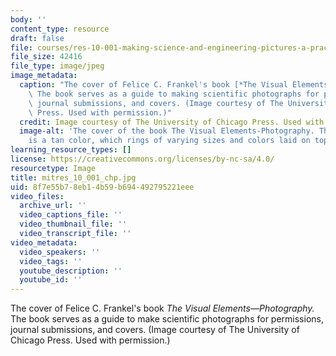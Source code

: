 ```yaml
---
body: ''
content_type: resource
draft: false
file: courses/res-10-001-making-science-and-engineering-pictures-a-practical-guide-to-presenting-your-work-spring-2016/mitres_10_001_chp.jpg
file_size: 42416
file_type: image/jpeg
image_metadata:
  caption: "The cover of Felice C. Frankel's book [*The Visual Elements\u2014Photography*](https://press.uchicago.edu/ucp/books/book/chicago/V/bo201733478.html)*.*\
    \ The book serves as a guide to making scientific photographs for permissions,\
    \ journal submissions, and covers. (Image courtesy of The University of Chicago\
    \ Press. Used with permission.)"
  credit: Image courtesy of The University of Chicago Press. Used with permission.)
  image-alt: 'The cover of the book The Visual Elements-Photography. The background
    is a tan color, which rings of varying sizes and colors laid on top. '
learning_resource_types: []
license: https://creativecommons.org/licenses/by-nc-sa/4.0/
resourcetype: Image
title: mitres_10_001_chp.jpg
uid: 8f7e55b7-8eb1-4b59-b694-492795221eee
video_files:
  archive_url: ''
  video_captions_file: ''
  video_thumbnail_file: ''
  video_transcript_file: ''
video_metadata:
  video_speakers: ''
  video_tags: ''
  youtube_description: ''
  youtube_id: ''
---
```

The cover of Felice C. Frankel's book *The Visual Elements—Photography.* The book serves as a guide to make scientific photographs for permissions, journal submissions, and covers. (Image courtesy of The University of Chicago Press. Used with permission.)